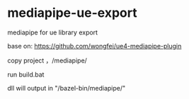 # mediapipe-ue-export
mediapipe for ue library export


base on: https://github.com/wongfei/ue4-mediapipe-plugin

copy project ，<mediappipe project root folder>/mediapipe/<your name>

run build.bat

dll will output in "<mediappipe project root folder>/bazel-bin/mediapipe/<your name>"

